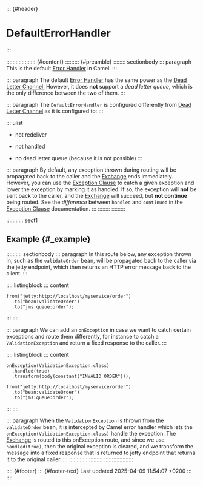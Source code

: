 ::: {#header}
# DefaultErrorHandler
:::

::::::::::::::::::: {#content}
::::::::: {#preamble}
:::::::: sectionbody
::: paragraph
This is the default [Error Handler](error-handler.html) in Camel.
:::

::: paragraph
The default [Error Handler](error-handler.html) has the same power as
the [Dead Letter Channel.](components:eips:dead-letter-channel.html)
However, it does **not** support a *dead letter queue*, which is the
only difference between the two of them.
:::

::: paragraph
The `DefaultErrorHandler` is configured differently from [Dead Letter
Channel](components:eips:dead-letter-channel.html) as it is configured
to:
:::

::: ulist
- not redeliver

- not handled

- no dead letter queue (because it is not possible)
:::

::: paragraph
By default, any exception thrown during routing will be propagated back
to the caller and the [Exchange](exchange.html) ends immediately.
However, you can use the [Exception Clause](exception-clause.html) to
catch a given exception and lower the exception by marking it as
handled. If so, the exception will **not** be sent back to the caller,
and the [Exchange](exchange.html) will succeed, but **not continue**
being routed. See the *difference* between `handled` and `continued` in
the [Exception Clause](exception-clause.html) documentation.
:::
::::::::
:::::::::

::::::::::: sect1
## Example {#_example}

:::::::::: sectionbody
::: paragraph
In this route below, any exception thrown in, such as the
`validateOrder` bean, will be propagated back to the caller via the
jetty endpoint, which then returns an HTTP error message back to the
client.
:::

:::: listingblock
::: content
``` highlight
from("jetty:http://localhost/myservice/order")
  .to("bean:validateOrder")
  .to("jms:queue:order");
```
:::
::::

::: paragraph
We can add an `onException` in case we want to catch certain exceptions
and route them differently, for instance to catch a
`ValidationException` and return a fixed response to the caller.
:::

:::: listingblock
::: content
``` highlight
onException(ValidationException.class)
  .handled(true)
  .transform(body(constant("INVALID ORDER")));

from("jetty:http://localhost/myservice/order")
  .to("bean:validateOrder")
  .to("jms:queue:order");
```
:::
::::

::: paragraph
When the `ValidationException` is thrown from the `validateOrder` bean,
it is intercepted by Camel error handler which lets the
`onException(ValidationException.class)` handle the exception. The
[Exchange](exchange.html) is routed to this onException route, and since
we use `handled(true)`, then the original exception is cleared, and we
transform the message into a fixed response that is returned to jetty
endpoint that returns it to the original caller.
:::
::::::::::
:::::::::::
:::::::::::::::::::

:::: {#footer}
::: {#footer-text}
Last updated 2025-04-09 11:54:07 +0200
:::
::::

